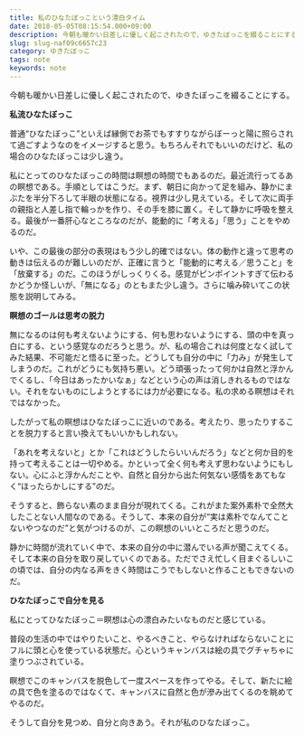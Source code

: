 ```yaml
---
title: 私のひなたぼっこという漂白タイム
date: 2018-05-05T08:15:54.000+09:00
description: 今朝も暖かい日差しに優しく起こされたので、ゆきたぼっこを綴ることにする。私流ひなたぼっこ普通“ひなたぼ
slug: slug-naf09c6657c23
category: ゆきたぼっこ
tags: note
keywords: note
---
```


今朝も暖かい日差しに優しく起こされたので、ゆきたぼっこを綴ることにする。

**私流ひなたぼっこ**

普通“ひなたぼっこ”といえば縁側でお茶でもすすりながらぼーっと陽に照らされて過ごすようなのをイメージすると思う。もちろんそれでもいいのだけど、私の場合のひなたぼっこは少し違う。

私にとってのひなたぼっこの時間は瞑想の時間でもあるのだ。最近流行ってるあの瞑想である。手順としてはこうだ。まず、朝日に向かって足を組み、静かにまぶたを半分下ろして半眼の状態になる。視界は少し見えている。そして次に両手の親指と人差し指で輪っかを作り、その手を膝に置く。そして静かに呼吸を整える。最後が一番肝心なところなのだが、能動的に「考える」「思う」ことをやめるのだ。

いや、この最後の部分の表現はもう少し的確ではない。体の動作と違って思考の動きは伝えるのが難しいのだが、正確に言うと「能動的に考える／思うこと」を「放棄する」のだ。このほうがしっくりくる。感覚がピンポイントすぎて伝わるかどうか怪しいが、「無になる」のともまた少し違う。さらに噛み砕いてこの状態を説明してみる。

**瞑想のゴールは思考の脱力**

無になるのは何も考えないようにする、何も思わないようにする、頭の中を真っ白にする、という感覚なのだろうと思う。が、私の場合これは何度となく試してみた結果、不可能だと悟るに至った。どうしても自分の中に「力み」が発生してしまうのだ。これがどうにも気持ち悪い。どう頑張ったって何かは自然と浮かんでくるし、「今日はあったかいなぁ」などという心の声は消しきれるものではない。それをないものにしようとするには力が必要になる。私の求める瞑想はそれではなかった。

したがって私の瞑想はひなたぼっこに近いのである。考えたり、思ったりすることを脱力すると言い換えてもいいかもしれない。

「あれを考えないと」とか「これはどうしたらいいんだろう」などと何か目的を持って考えることは一切やめる。かといって全く何も考えず思わないようにもしない。心にふと浮かんだことや、自然と自分から出た何気ない感情をあてもなく“ほったらかしにする”のだ。

そうすると、飾らない素のまま自分が現れてくる。これがまた案外素朴で全然大したことない人間なのである。そうして、本来の自分が“実は素朴でなんてことないやつなのだ”と気がつけるのが、この瞑想のいいところだと思うのだ。

静かに時間が流れていく中で、本来の自分の中に潜んでいる声が聞こえてくる。そして本来の自分を取り戻していくのである。ただでさえ忙しく目まぐるしいこの頃では、自分の内なる声をきく時間はこうでもしないと作ることもできないのだ。

**ひなたぼっこで自分を見る**

私にとってひなたぼっこ＝瞑想は心の漂白みたいなものだと感じている。

普段の生活の中ではやりたいこと、やるべきこと、やらなければならないことにフルに頭と心を使っている状態だ。心というキャンバスは絵の具でグチャちゃに塗りつぶされている。

瞑想でこのキャンバスを脱色して一度スペースを作ってやる。そして、新たに絵の具で色を塗るのではなくて、キャンバスに自然と色が滲み出てくるのを眺めてやるのだ。

そうして自分を見つめ、自分と向きあう。それが私のひなたぼっこ。

